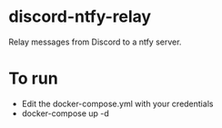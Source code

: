 # discord-ntfy-relay
Relay messages from Discord to a ntfy server.


# To run
 * Edit the docker-compose.yml with your credentials
 * docker-compose up -d
